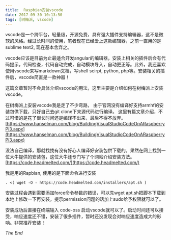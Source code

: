```yaml
---
title:  Raspbian安装vscode
date: 2017-09-30 10:13:50
tags: [树梅派, vscode] 
---
```


vscode是一个跨平台，轻量级，开源免费，具有强大插件支持编辑器，这不是微软的风格。经过长时间的使用，笔者现在已经爱上这款编辑器，之前一直用的是sublime text2, 现在基本舍弃之。

vscode应该是目前为止最适合开发angular的编辑器，安装上相关的插件后会有代码提示，代码检查，代码自动完成，自动模块导入，自动更正等。此外，我还喜欢使用vscode来写markdown文档，写shell scirpt, python, php等。安装相关的插件后，vscode简直是一款神器！

这篇文章暂时不会具体介绍vscode的用法，这里主要是介绍如何在树梅派上安装vscode。

<!-- more -->

在树梅派上安装vscode我是走了不少弯路， 由于官网没有编译好支持armhf的安装包供下载，只好自己去git clone下来源代码进行编译。
这里有篇文章介绍，不过可惜的是花了很长时间还是编译不出来，最后不得不放弃。  
[https://www.hanselman.com/blog/BuildingVisualStudioCodeOnARaspberryPi3.aspx](https://www.hanselman.com/blog/BuildingVisualStudioCodeOnARaspberryPi3.aspx)

没法自己编译，那就找找有没有好心人编译好安装包供下载的。果然在网上找到一位大牛提供的安装包，这位大牛还专门写了个网站介绍安装方法。
[https://code.headmelted.com/](https://code.headmelted.com/)

我是用的Rapbian, 使用的是下面命令进行安装

    . <( wget -O - https://code.headmelted.com/installers/apt.sh )

安装过程会遇到需要添加force命令参数的错误，可以先wget apt.sh把脚本下载到本地上修改一下再安装，提示permission问题的话加上sudo给予权限就可以了。

 安装成功后直接在终端输入 code-oss 启动vscode就可以了。启动时间还可以接受，响应速度还不错，安装了很多插件，暂时还没发现会对响应速度造成大的影响。非常推荐安装！

*The End*

